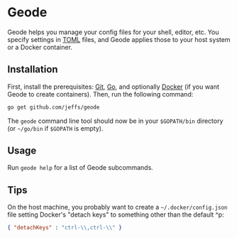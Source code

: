 # Geode

Geode helps you manage your config files for your shell, editor, etc.  You
specify settings in [TOML][] files, and Geode applies those to your host system
or a Docker container.

## Installation

First, install the prerequisites: [Git][], [Go][], and optionally [Docker][]
(if you want Geode to create containers).  Then, run the following command:

```sh
go get github.com/jeffs/geode
```

The `geode` command line tool should now be in your `$GOPATH/bin` directory (or
`~/go/bin` if `$GOPATH` is empty).

## Usage

Run `geode help` for a list of Geode subcommands.

## Tips

On the host machine, you probably want to create a `~/.docker/config.json` file
setting Docker's "detach keys" to something other than the default ^p:

```json
{ "detachKeys" : "ctrl-\\,ctrl-\\" }
```

[Docker]: https://www.docker.com/
[Git]: https://git-scm.com/
[Go]: https://golang.org/
[TOML]: https://github.com/toml-lang/toml
